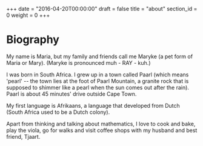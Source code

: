 +++
date = "2016-04-20T00:00:00"
draft = false
title = "about"
section_id = 0
weight = 0
+++

# Biography

My name is Maria, but my family and friends call me Maryke (a pet form of Maria or Mary). (Maryke is pronounced muh - RAY - kuh.)

I was born in South Africa. I grew up in a town called Paarl (which means 'pearl' -- the town lies at the foot of Paarl Mountain, a granite rock that is supposed to shimmer like a pearl when the sun comes out after the rain). Paarl is about 45 minutes' drive outside Cape Town.

My first language is Afrikaans, a language that developed from Dutch (South Africa used to be a Dutch colony).

Apart from thinking and talking about mathematics, I love to cook and bake, play the viola, go for walks and visit coffee shops with my husband and best friend, Tjaart.
